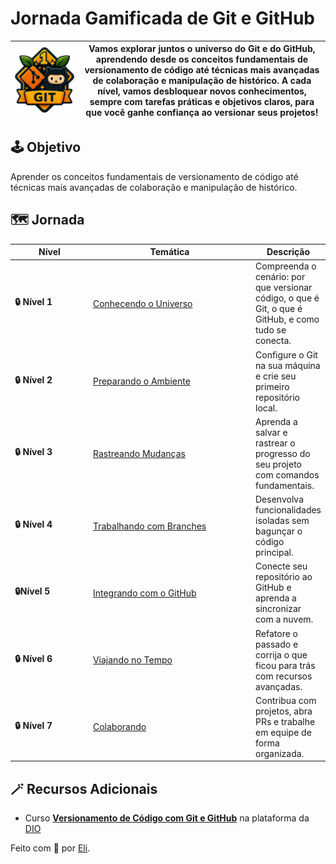 # Jornada Gamificada de Git e GitHub

| ![](.gitbook/assets/git-github.png) | Vamos explorar juntos o **universo do Git e do GitHub**, aprendendo desde os conceitos fundamentais de **versionamento de código** até técnicas mais avançadas de **colaboração e manipulação de histórico**. A cada nível, vamos desbloquear novos conhecimentos, sempre com tarefas práticas e objetivos claros, para que você ganhe confiança ao versionar seus projetos! |
| ----------------------------------- | ---------------------------------------------------------------------------------------------------------------------------------------------------------------------------------------------------------------------------------------------------------------------------------------------------------------------------------------------------------------------------- |

## 🕹️ Objetivo

Aprender os conceitos fundamentais de versionamento de código até técnicas mais avançadas de colaboração e manipulação de histórico.

## 🗺️ Jornada

<table><thead><tr><th width="128">Nível</th><th width="282">Temática</th><th>Descrição</th></tr></thead><tbody><tr><td><strong>🔒 Nível 1</strong></td><td><a href="nivel-1-conhecendo-o-universo/o-que-e-versionamento-de-codigo.md">Conhecendo o Universo</a></td><td>Compreenda o cenário: por que versionar código, o que é Git, o que é GitHub, e como tudo se conecta.</td></tr><tr><td><strong>🔒 Nível 2</strong></td><td><a href="nivel-2-preparando-o-ambiente/instalando-o-git.md">Preparando o Ambiente</a></td><td>Configure o Git na sua máquina e crie seu primeiro repositório local.</td></tr><tr><td><strong>🔒 Nível 3</strong></td><td><a href="nivel-3-rastreando-mudancas/entendendo-commits-e-status.md">Rastreando Mudanças</a></td><td>Aprenda a salvar e rastrear o progresso do seu projeto com comandos fundamentais.</td></tr><tr><td><strong>🔒 Nível 4</strong> </td><td><a href="nivel-4-trabalhando-com-branches/criando-uma-nova-branch.md">Trabalhando com Branches</a></td><td>Desenvolva funcionalidades isoladas sem bagunçar o código principal.</td></tr><tr><td><strong>🔒Nível 5</strong></td><td><a href="nivel-5-integrando-com-github/conectando-seu-repositorio-local-ao-github.md">Integrando com o GitHub</a></td><td>Conecte seu repositório ao GitHub e aprenda a sincronizar com a nuvem.</td></tr><tr><td><strong>🔒 Nível 6</strong></td><td><a href="nivel-6-viajando-no-tempo/alterando-a-mensagem-de-um-commit.md">Viajando no Tempo</a></td><td>Refatore o passado e corrija o que ficou para trás com recursos avançadas.</td></tr><tr><td><strong>🔒 Nível 7</strong></td><td><a href="nivel-7-colaborando/criando-um-pull-request.md">Colaborando</a></td><td>Contribua com projetos, abra PRs e trabalhe em equipe de forma organizada.</td></tr></tbody></table>

## 🪄 Recursos Adicionais

* Curso [**Versionamento de Código com Git e GitHub**](https://www.dio.me/courses/versionamento-de-codigo-com-git-e-github) na plataforma da [DIO](https://www.dio.me/)

Feito com 💛 por [Eli](https://github.com/elidianaandrade).
